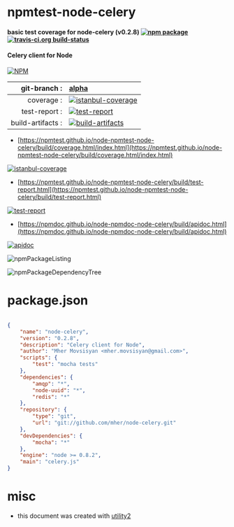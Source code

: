 # npmtest-node-celery

#### basic test coverage for  node-celery (v0.2.8)  [![npm package](https://img.shields.io/npm/v/npmtest-node-celery.svg?style=flat-square)](https://www.npmjs.org/package/npmtest-node-celery) [![travis-ci.org build-status](https://api.travis-ci.org/npmtest/node-npmtest-node-celery.svg)](https://travis-ci.org/npmtest/node-npmtest-node-celery)

#### Celery client for Node

[![NPM](https://nodei.co/npm/node-celery.png?downloads=true&downloadRank=true&stars=true)](https://www.npmjs.com/package/node-celery)

| git-branch : | [alpha](https://github.com/npmtest/node-npmtest-node-celery/tree/alpha)|
|--:|:--|
| coverage : | [![istanbul-coverage](https://npmtest.github.io/node-npmtest-node-celery/build/coverage.badge.svg)](https://npmtest.github.io/node-npmtest-node-celery/build/coverage.html/index.html)|
| test-report : | [![test-report](https://npmtest.github.io/node-npmtest-node-celery/build/test-report.badge.svg)](https://npmtest.github.io/node-npmtest-node-celery/build/test-report.html)|
| build-artifacts : | [![build-artifacts](https://npmtest.github.io/node-npmtest-node-celery/glyphicons_144_folder_open.png)](https://github.com/npmtest/node-npmtest-node-celery/tree/gh-pages/build)|

- [https://npmtest.github.io/node-npmtest-node-celery/build/coverage.html/index.html](https://npmtest.github.io/node-npmtest-node-celery/build/coverage.html/index.html)

[![istanbul-coverage](https://npmtest.github.io/node-npmtest-node-celery/build/screenCapture.buildCi.browser.%252Ftmp%252Fbuild%252Fcoverage.lib.html.png)](https://npmtest.github.io/node-npmtest-node-celery/build/coverage.html/index.html)

- [https://npmtest.github.io/node-npmtest-node-celery/build/test-report.html](https://npmtest.github.io/node-npmtest-node-celery/build/test-report.html)

[![test-report](https://npmtest.github.io/node-npmtest-node-celery/build/screenCapture.buildCi.browser.%252Ftmp%252Fbuild%252Ftest-report.html.png)](https://npmtest.github.io/node-npmtest-node-celery/build/test-report.html)

- [https://npmdoc.github.io/node-npmdoc-node-celery/build/apidoc.html](https://npmdoc.github.io/node-npmdoc-node-celery/build/apidoc.html)

[![apidoc](https://npmdoc.github.io/node-npmdoc-node-celery/build/screenCapture.buildCi.browser.%252Ftmp%252Fbuild%252Fapidoc.html.png)](https://npmdoc.github.io/node-npmdoc-node-celery/build/apidoc.html)

![npmPackageListing](https://npmtest.github.io/node-npmtest-node-celery/build/screenCapture.npmPackageListing.svg)

![npmPackageDependencyTree](https://npmtest.github.io/node-npmtest-node-celery/build/screenCapture.npmPackageDependencyTree.svg)



# package.json

```json

{
    "name": "node-celery",
    "version": "0.2.8",
    "description": "Celery client for Node",
    "author": "Mher Movsisyan <mher.movsisyan@gmail.com>",
    "scripts": {
        "test": "mocha tests"
    },
    "dependencies": {
        "amqp": "*",
        "node-uuid": "*",
        "redis": "*"
    },
    "repository": {
        "type": "git",
        "url": "git://github.com/mher/node-celery.git"
    },
    "devDependencies": {
        "mocha": "*"
    },
    "engine": "node >= 0.8.2",
    "main": "celery.js"
}
```



# misc
- this document was created with [utility2](https://github.com/kaizhu256/node-utility2)
